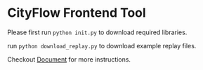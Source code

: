 # CityFlow Frontend Tool

Please first run `python init.py` to download required libraries.

run `python download_replay.py` to download example replay files.

Checkout [Document](https://cityflow.readthedocs.io/en/latest/replay.html) for more instructions.